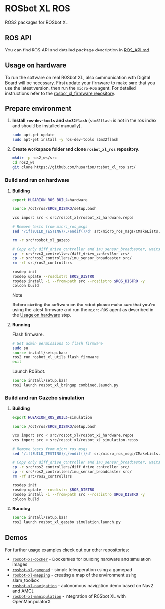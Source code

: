 # ROSbot XL ROS

ROS2 packages for ROSbot XL

## ROS API

You can find ROS API and detailed package description in [ROS_API.md](./ROS_API.md).

## Usage on hardware

To run the software on real ROSbot XL, also communication with Digital Board will be necessary.
First update your firmware to make sure that you use the latest version, then run the `micro-ROS` agent.
For detailed instructions refer to the [rosbot_xl_firmware repository](https://github.com/husarion/rosbot_xl_firmware).

## Prepare environment

1. **Install `ros-dev-tools` and `stm32flash`** (`stm32flash` is not in the ros index and should be installed manually).

    ```bash
    sudo apt-get update
    sudo apt-get install -y ros-dev-tools stm32flash
    ```

2. **Create workspace folder and clone `rosbot_xl_ros` repository.**

    ```bash
    mkdir -p ros2_ws/src
    cd ros2_ws
    git clone https://github.com/husarion/rosbot_xl_ros src/
    ```

### Build and run on hardware

1. **Building**

    ```bash
    export HUSARION_ROS_BUILD=hardware

    source /opt/ros/$ROS_DISTRO/setup.bash

    vcs import src < src/rosbot_xl/rosbot_xl_hardware.repos

    # Remove tests from micro_ros_msgs
    sed '/if(BUILD_TESTING)/,/endif()/d' src/micro_ros_msgs/CMakeLists.txt -i

    rm -r src/rosbot_xl_gazebo

    # Copy only diff_drive_controller and imu_sensor_broadcaster, waits for features from ros2-control
    cp -r src/ros2_controllers/diff_drive_controller src/
    cp -r src/ros2_controllers/imu_sensor_broadcaster src/
    rm -rf src/ros2_controllers

    rosdep init
    rosdep update --rosdistro $ROS_DISTRO
    rosdep install -i --from-path src --rosdistro $ROS_DISTRO -y
    colcon build
    ```

    > [!NOTE]
    > Before starting the software on the robot please make sure that you're using the latest firmware and run the `micro-ROS` agent as described in the [Usage on hardware](#usage-on-hardware) step.

2. **Running**

    Flash firmware.

    ```bash
    # Get admin permissions to flash firmware
    sudo su
    source install/setup.bash
    ros2 run rosbot_xl_utils flash_firmware
    exit
    ```

    Launch ROSbot.

    ```bash
    source install/setup.bash
    ros2 launch rosbot_xl_bringup combined.launch.py
    ```

### Build and run Gazebo simulation

1. **Building**

    ```bash
    export HUSARION_ROS_BUILD=simulation

    source /opt/ros/$ROS_DISTRO/setup.bash

    vcs import src < src/rosbot_xl/rosbot_xl_hardware.repos
    vcs import src < src/rosbot_xl/rosbot_xl_simulation.repos

    # Remove tests from micro_ros_msgs
    sed '/if(BUILD_TESTING)/,/endif()/d' src/micro_ros_msgs/CMakeLists.txt -i

    # Copy only diff_drive_controller and imu_sensor_broadcaster, waits for features from ros2-control
    cp -r src/ros2_controllers/diff_drive_controller src/
    cp -r src/ros2_controllers/imu_sensor_broadcaster src/
    rm -rf src/ros2_controllers

    rosdep init
    rosdep update --rosdistro $ROS_DISTRO
    rosdep install -i --from-path src --rosdistro $ROS_DISTRO -y
    colcon build
    ```

2. **Running**

    ```bash
    source install/setup.bash
    ros2 launch rosbot_xl_gazebo simulation.launch.py
    ```

## Demos

For further usage examples check out our other repositories:

* [`rosbot-xl-docker`](https://github.com/husarion/rosbot-xl-docker) - Dockerfiles for building hardware and simulation images
* [`rosbot-xl-gamepad`](https://github.com/husarion/rosbot-xl-gamepad) - simple teleoperation using a gamepad
* [`rosbot-xl-mapping`](https://github.com/husarion/rosbot-xl-mapping) - creating a map of the environment using slam_toolbox
* [`rosbot-xl-navigation`](https://github.com/husarion/rosbot-xl-navigation) - autonomous navigation demo based on Nav2 and AMCL
* [`rosbot-xl-manipulation`](https://github.com/husarion/rosbot-xl-manipulation) - integration of ROSbot XL with OpenManipulatorX
